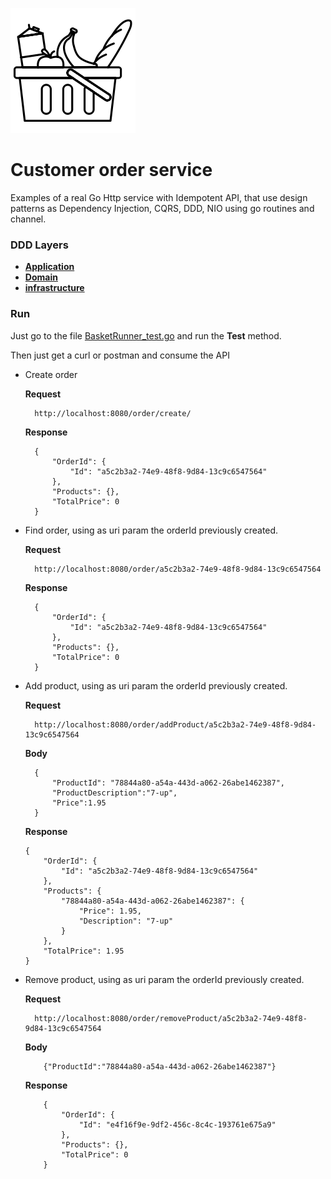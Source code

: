
![My image](../../img/basket.png)    
 # Customer order service
  
Examples of a real Go Http service with Idempotent API, that use design patterns as Dependency Injection, CQRS, DDD,
 NIO using go routines and channel.

### DDD Layers

* **[Application](src/application)**
* **[Domain](src/domain)**
* **[infrastructure](src/infrastructure)**

### Run

Just go to the file [BasketRunner_test.go](src/BasketRunner_test.go) and run the **Test** method.

Then just get a curl or postman and consume the API

* Create order

    **Request**
    
        http://localhost:8080/order/create/
        
    **Response**
    
        {
            "OrderId": {
                "Id": "a5c2b3a2-74e9-48f8-9d84-13c9c6547564"
            },
            "Products": {},
            "TotalPrice": 0
        }

* Find order, using as uri param the orderId previously created.

    **Request**
    
        http://localhost:8080/order/a5c2b3a2-74e9-48f8-9d84-13c9c6547564

    **Response**
    
        {
            "OrderId": {
                "Id": "a5c2b3a2-74e9-48f8-9d84-13c9c6547564"
            },
            "Products": {},
            "TotalPrice": 0
        }


* Add product, using as uri param the orderId previously created.

    **Request**
    
        http://localhost:8080/order/addProduct/a5c2b3a2-74e9-48f8-9d84-13c9c6547564
   
    **Body**
    
        {
            "ProductId": "78844a80-a54a-443d-a062-26abe1462387",
            "ProductDescription":"7-up",
            "Price":1.95
        }
    
    **Response**
    
      {
          "OrderId": {
              "Id": "a5c2b3a2-74e9-48f8-9d84-13c9c6547564"
          },
          "Products": {
              "78844a80-a54a-443d-a062-26abe1462387": {
                  "Price": 1.95,
                  "Description": "7-up"
              }
          },
          "TotalPrice": 1.95
      }
  
* Remove product, using as uri param the orderId previously created.

    **Request**
    
        http://localhost:8080/order/removeProduct/a5c2b3a2-74e9-48f8-9d84-13c9c6547564        
        
    **Body**
        
          {"ProductId":"78844a80-a54a-443d-a062-26abe1462387"}
               
    **Response**
    
          {
              "OrderId": {
                  "Id": "e4f16f9e-9df2-456c-8c4c-193761e675a9"
              },
              "Products": {},
              "TotalPrice": 0
          }
